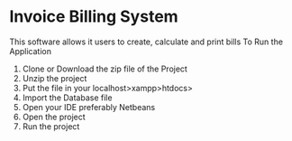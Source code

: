 # Invoice Billing System
 This software allows it users to create, calculate and print bills
To Run the Application
1. Clone or Download the zip file of the Project
2. Unzip the project
3. Put the file in your localhost>xampp>htdocs>
4. Import the Database file
5. Open your IDE preferably Netbeans
6. Open the project
7. Run the project